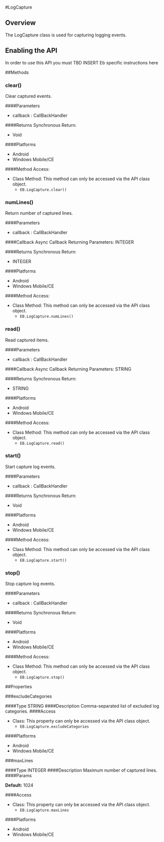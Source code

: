 #LogCapture


## Overview
The LogCapture class is used for capturing logging events.
        
## Enabling the API
In order to use this API you must TBD INSERT Eb specific instructions here

        


##Methods



### clear()
Clear captured events.

####Parameters
<ul><li>callback : <span class='text-info'>CallBackHandler</span></li></ul>

####Returns
Synchronous Return:

* Void

####Platforms

* Android
* Windows Mobile/CE

####Method Access:

* Class Method: This method can only be accessed via the API class object. 
	* <code>EB.LogCapture.clear()</code> 


### numLines()
Return number of captured lines.

####Parameters
<ul><li>callback : <span class='text-info'>CallBackHandler</span></li></ul>

####Callback
Async Callback Returning Parameters: <span class='text-info'>INTEGER</span></p><ul></ul>

####Returns
Synchronous Return:

* INTEGER

####Platforms

* Android
* Windows Mobile/CE

####Method Access:

* Class Method: This method can only be accessed via the API class object. 
	* <code>EB.LogCapture.numLines()</code> 


### read()
Read captured items.

####Parameters
<ul><li>callback : <span class='text-info'>CallBackHandler</span></li></ul>

####Callback
Async Callback Returning Parameters: <span class='text-info'>STRING</span></p><ul></ul>

####Returns
Synchronous Return:

* STRING

####Platforms

* Android
* Windows Mobile/CE

####Method Access:

* Class Method: This method can only be accessed via the API class object. 
	* <code>EB.LogCapture.read()</code> 


### start()
Start capture log events.

####Parameters
<ul><li>callback : <span class='text-info'>CallBackHandler</span></li></ul>

####Returns
Synchronous Return:

* Void

####Platforms

* Android
* Windows Mobile/CE

####Method Access:

* Class Method: This method can only be accessed via the API class object. 
	* <code>EB.LogCapture.start()</code> 


### stop()
Stop capture log events.

####Parameters
<ul><li>callback : <span class='text-info'>CallBackHandler</span></li></ul>

####Returns
Synchronous Return:

* Void

####Platforms

* Android
* Windows Mobile/CE

####Method Access:

* Class Method: This method can only be accessed via the API class object. 
	* <code>EB.LogCapture.stop()</code> 


##Properties



###excludeCategories

####Type
<span class='text-info'>STRING</span> 
####Description
Comma-separated list of excluded log categories.
####Access


* Class: This property can only be accessed via the API class object.
	* <code>EB.LogCapture.excludeCategories</code>



####Platforms

* Android
* Windows Mobile/CE

###maxLines

####Type
<span class='text-info'>INTEGER</span> 
####Description
Maximum number of captured lines.
####Params
<p><strong>Default:</strong> 1024</p>
####Access


* Class: This property can only be accessed via the API class object.
	* <code>EB.LogCapture.maxLines</code>



####Platforms

* Android
* Windows Mobile/CE